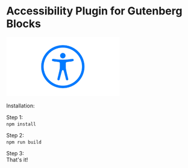 # Accessibility Plugin for Gutenberg Blocks

<img src="./accessibility-img.jpg" alt="accessibility" width="300">

Installation:

Step 1:  
`npm install`

Step 2:  
`npm run build`

Step 3:  
That's it!
